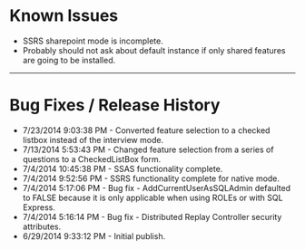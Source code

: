 # Known Issues #
- SSRS sharepoint mode is incomplete.
- Probably should not ask about default instance if only shared features are going to be installed.

----------
# Bug Fixes / Release History #

- 7/23/2014 9:03:38 PM - Converted feature selection to a checked listbox instead of the interview mode.
- 7/13/2014 5:53:43 PM - Changed feature selection from a series of questions to a CheckedListBox form.
- 7/4/2014 10:45:38 PM - SSAS functionality complete.
- 7/4/2014 9:52:56 PM - SSRS functionality complete for native mode.
- 7/4/2014 5:17:06 PM - Bug fix - AddCurrentUserAsSQLAdmin defaulted to FALSE because it is only applicable when using ROLEs or with SQL Express.
- 7/4/2014 5:16:14 PM - Bug fix - Distributed Replay Controller security attributes.
- 6/29/2014 9:33:12 PM - Initial publish.
